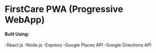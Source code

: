 # FirstCare PWA (Progressive WebApp)

#### Built Using:
-React.js
-Node.js
-Express
-Google Places API
-Google Directions API

